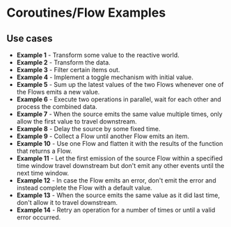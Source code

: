 # Coroutines/Flow Examples

## Use cases

* **Example 1** - Transform some value to the reactive world.
* **Example 2** - Transform the data.
* **Example 3** - Filter certain items out.
* **Example 4** - Implement a toggle mechanism with initial value.
* **Example 5** - Sum up the latest values of the two Flows whenever one of the Flows emits a new value.
* **Example 6** - Execute two operations in parallel, wait for each other and process the combined data.
* **Example 7** - When the source emits the same value multiple times, only allow the first value to travel downstream.
* **Example 8** - Delay the source by some fixed time.
* **Example 9** - Collect a Flow until another Flow emits an item.
* **Example 10** - Use one Flow and flatten it with the results of the function that returns a Flow.
* **Example 11** - Let the first emission of the source Flow within a specified time window travel downstream but don't
  emit any other events until the next time window.
* **Example 12** - In case the Flow emits an error, don't emit the error and instead complete the Flow with a default
  value.
* **Example 13** - When the source emits the same value as it did last time, don't allow it to travel downstream.
* **Example 14** - Retry an operation for a number of times or until a valid error occurred.
